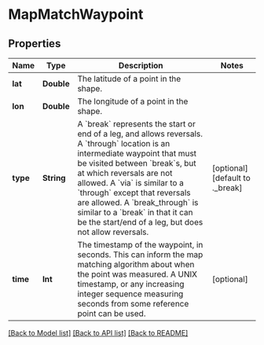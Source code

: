 # MapMatchWaypoint

## Properties
Name | Type | Description | Notes
------------ | ------------- | ------------- | -------------
**lat** | **Double** | The latitude of a point in the shape. | 
**lon** | **Double** | The longitude of a point in the shape. | 
**type** | **String** | A &#x60;break&#x60; represents the start or end of a leg, and allows reversals. A &#x60;through&#x60; location is an intermediate waypoint that must be visited between &#x60;break&#x60;s, but at which reversals are not allowed. A &#x60;via&#x60; is similar to a &#x60;through&#x60; except that reversals are allowed. A &#x60;break_through&#x60; is similar to a &#x60;break&#x60; in that it can be the start/end of a leg, but does not allow reversals. | [optional] [default to ._break]
**time** | **Int** | The timestamp of the waypoint, in seconds. This can inform the map matching algorithm about when the point was measured. A UNIX timestamp, or any increasing integer sequence measuring seconds from some reference point can be used. | [optional] 

[[Back to Model list]](../README.md#documentation-for-models) [[Back to API list]](../README.md#documentation-for-api-endpoints) [[Back to README]](../README.md)


